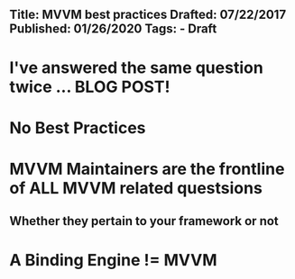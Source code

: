 Title: MVVM best practices
Drafted: 07/22/2017
Published: 01/26/2020
Tags:
    - Draft
---

# I've answered the same question twice ... BLOG POST!

# No Best Practices

# MVVM Maintainers are the frontline of ALL MVVM related questsions
## Whether they pertain to your framework or not

# A Binding Engine != MVVM